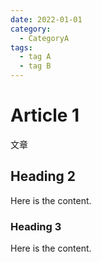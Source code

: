 ```yaml
---
date: 2022-01-01
category:
  - CategoryA
tags:
  - tag A
  - tag B
---
```


# Article 1
文章

## Heading 2

Here is the content.

### Heading 3

Here is the content.
